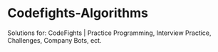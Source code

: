 # Codefights-Algorithms
Solutions for: CodeFights | Practice Programming, Interview Practice, Challenges, Company Bots, ect.
